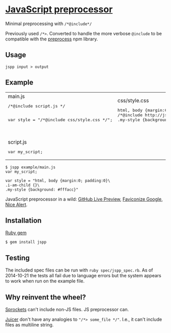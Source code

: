 [JavaScript preprocessor](http://js-preprocessor.com)
===============
Minimal preprocessing with `/*@include*/`

Previously used `/*>`. Converted to handle the more verbose `@include` to be compatible with the [preprocess](https://github.com/jsoverson/preprocess) npm library.

Usage
----
`jspp input > output`

Example
----
<table><tr>
<td>main.js
<pre>/*@include script.js */

var style = "/*@include css/style.css */";</pre></td>
<td>css/style.css
<pre>html, body {margin:0; padding:0}
/*@include http://js-preprocessor.com/example/css/child.css */
.my-style {background: #fffacc}
</pre></td>
<td><br/>css/child.css
<pre>.i-am-child {}
</pre></td>
</tr><tr>
<td><br/>script.js
<pre>var my_script;</pre></td>
</tr></table>

    $ jspp example/main.js
    var my_script;
    
    var style = "html, body {margin:0; padding:0}\
    .i-am-child {}\
    .my-style {background: #fffacc}"

JavaScript preprocessor in a wild:
[GitHub Live Preview](http://github.com/NV/github-live-preview),
[Faviconize Google](http://github.com/NV/faviconize-google.js),
[Nice Alert](http://github.com/NV/nice-alert.js).

Installation
----
[Ruby gem](http://rubygems.org/gems/jspp)

    $ gem install jspp

Testing
----

The included spec files can be run with `ruby spec/jspp_spec.rb`. As of 2014-10-21 the tests all fail due to language errors but the system appears to work when run on the example file.

Why reinvent the wheel?
----
[Sprockets](http://github.com/sstephenson/sprockets) can't include non-JS files.
JS preprocessor can.

[Juicer](http://github.com/cjohansen/juicer) don't have any analogies to `"/*> some_file */"`.
I.e., it can't include files as multiline string.
